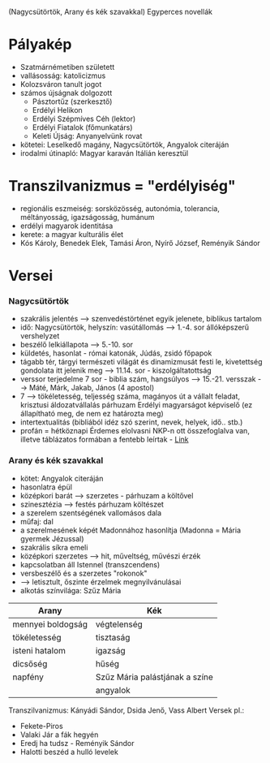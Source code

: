 (Nagycsütörtök, Arany és kék szavakkal) 
Egyperces novellák

# Pályakép

- Szatmárnémetiben született
- vallásosság: katolicizmus
- Kolozsváron tanult jogot
- számos újságnak dolgozott
	- Pásztortűz (szerkesztő)
	- Erdélyi Helikon
	- Erdélyi Szépmíves Céh (lektor)
	- Erdélyi Fiatalok (főmunkatárs)
	- Keleti Újság: Anyanyelvünk rovat
- kötetei: Leselkedő magány, Nagycsütörtök, Angyalok citeráján
- irodalmi útinapló: Magyar karaván Itálián keresztül

# Transzilvanizmus = "erdélyiség"

- regionális eszmeiség: sorsközösség, autonómia, tolerancia, méltányosság, igazságosság, humánum
- erdélyi magyarok identitása
- kerete: a magyar kulturális élet
- Kós Károly, Benedek Elek, Tamási Áron, Nyírő József, Reményik Sándor

# Versei

### Nagycsütörtök

- szakrális jelentés --> szenvedéstörténet egyik jelenete, biblikus tartalom
- idő: Nagycsütörtök, helyszín: vasútállomás --> 1.-4. sor állóképszerű vershelyzet
- beszélő lelkiállapota --> 5.-10. sor
- küldetés, hasonlat - római katonák, Júdás, zsidó főpapok
- tágabb tér, tárgyi természeti világát és dinamizmusát festi le, kivetettség gondolata itt jelenik meg --> 11.14. sor - kiszolgáltatottság
- verssor terjedelme 7 sor - biblia szám, hangsúlyos --> 15.-21. versszak --> Máté, Márk, Jakab, János (4 apostol)
- 7 --> tökéletesség, teljesség száma, magányos út a vállalt feladat, krisztusi áldozatvállalás párhuzam Erdélyi magyarságot képviselő (ez állapítható meg, de nem ez határozta meg)
- intertextualitás (bibliából idéz szó szerint, nevek, helyek, idő.. stb.)
- profán = hétköznapi
Érdemes elolvasni NKP-n ott összefoglalva van, illetve táblázatos formában a fentebb leírtak - [Link](https://www.nkp.hu/tankonyv/irodalom_12_nat2020/lecke_03_023?w=Nagycs%C3%BCt%C3%B6rt%C3%B6k#section-94648184036)
### Arany és kék szavakkal

- kötet: Angyalok citeráján
- hasonlatra épül
- középkori barát --> szerzetes - párhuzam a költővel
- szinesztézia --> festés párhuzam költészet
- a szerelem szentségének vallomásos dala
- műfaj: dal
- a szerelmesének képét Madonnához hasonlítja (Madonna = Mária gyermek Jézussal)
- szakrális síkra emeli
- középkori szerzetes --> hit, műveltség, művészi érzék
- kapcsolatban áll Istennel (transzcendens)
- versbeszélő és a szerzetes "rokonok"
- --> letisztult, őszinte érzelmek megnyilvánulásai
- alkotás színvilága: Szűz Mária

| Arany             | Kék                            |
| ----------------- | ------------------------------ |
| mennyei boldogság | végtelenség                    |
| tökéletesség      | tisztaság                      |
| isteni hatalom    | igazság                        |
| dicsőség          | hűség                          |
| napfény           | Szűz Mária palástjának a színe |
|                   | angyalok                       |

Transzilvanizmus: Kányádi Sándor, Dsida Jenő, Vass Albert
Versek pl.:
- Fekete-Piros
- Valaki Jár a fák hegyén
- Eredj ha tudsz - Reményik Sándor
- Halotti beszéd a hulló levelek